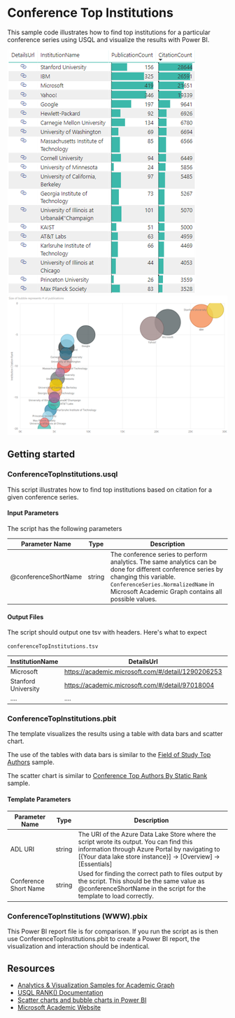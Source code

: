 # Conference Top Institutions

This sample code illustrates how to find top institutions for a particular conference series using USQL and visualize the results with Power BI.

![](/images/PBIConferenceTopInstitutionsTable(WWW).png "WWW top institutions table") 
![](/images/PBIConferenceTopInstitutionsScatterChart(WWW).png "WWW institutions scatter chart")


## Getting started

### ConferenceTopInstitutions.usql

This script illustrates how to find top institutions based on citation for a given conference series.


#### Input Parameters

The script has the following parameters

| Parameter Name |  Type  |                  Description                  |
|----------------|--------|-----------------------------------------------|
|  @conferenceShortName    | string | The conference series to perform analytics. The same analytics can be done for different conference series by changing this variable. `ConferenceSeries.NormalizedName` in Microsoft Academic Graph contains all possible values.|



#### Output Files

The script should output one tsv with headers. Here's what to expect

`conferenceTopInstitutions.tsv`

| InstitutionName  |      DetailsUrl        | PublicationCount | CitationCount | InstitutionCitationRank | InstitutionPublicationRank |
|-------------|------------------------|------------------|---------------|--------------------|-----------------------|
|  Microsoft  |https://academic.microsoft.com/#/detail/1290206253| 419 | 21651 | 3 | 1 |
|Stanford University  |https://academic.microsoft.com/#/detail/97018004| 156 | 28644 | 1 | 5  |
|....         |....                                              |....|.... |....|....|


### ConferenceTopInstitutions.pbit

The template visualizes the results using a table with data bars and scatter chart.

 The use of the tables with data bars is similar to the [Field of Study Top Authors](/src/AcademicAnalytics/01.%20Field%20of%20Study%20Top%20Authors) sample. 
 
 The scatter chart is similar to [Conference Top Authors By Static Rank](/src/AcademicAnalytics/02.%20Conference%20Top%20Authors%20By%20Static%20Rank) sample.

#### Template Parameters
| Parameter Name |  Type  |                  Description                  |
|----------------|--------|-----------------------------------------------|
|  ADL URI    | string | The URI of the Azure Data Lake Store where the script wrote its output. You can find this information through Azure Portal by navigating to [{Your data lake store instance}] -> [Overview] -> [Essentials]  |
| Conference Short Name | string | Used for finding the correct path to files output by the script. This should be the same value as @conferenceShortName in the script for the template to load correctly. |


### ConferenceTopInstitutions (WWW).pbix

This Power BI report file is for comparison. If you run the script as is then use ConferenceTopInstitutions.pbit to create a Power BI report, the visualization and interaction should be indentical. 

## Resources

- [Analytics & Visualization Samples for Academic Graph](https://github.com/Azure-Samples/academic-knowledge-analytics-visualization)
- [USQL RANK() Documentation](https://msdn.microsoft.com/en-us/azure/data-lake-analytics/u-sql/rank-u-sql)
- [Scatter charts and bubble charts in Power BI ](https://docs.microsoft.com/en-us/power-bi/power-bi-visualization-scatter)
- [Microsoft Academic Website](https://academic.microsoft.com/)
